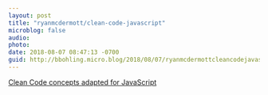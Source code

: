 ```yaml
---
layout: post
title: "ryanmcdermott/clean-code-javascript"
microblog: false
audio: 
photo: 
date: 2018-08-07 08:47:13 -0700
guid: http://bbohling.micro.blog/2018/08/07/ryanmcdermottcleancodejavascript.html
---
```

<div><a href="https://github.com/ryanmcdermott/clean-code-javascript">Clean Code concepts adapted for JavaScript</a></div>
